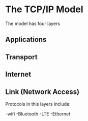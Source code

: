 # The TCP/IP Model
   
 The model has four layers
   
  ## Applications
   
  ## Transport
   
  ## Internet
   
  ## Link (Network Access)
  
 Protocols in this layers include:
  
  -wifi
  -Bluetooth
  -LTE
  -Ethernet
